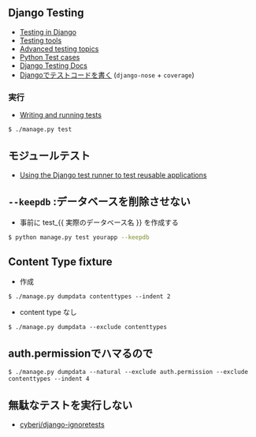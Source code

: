 ## Django Testing

- [Testing in Django](https://docs.djangoproject.com/en/1.8/topics/testing/)
- [Testing tools](https://docs.djangoproject.com/en/1.8/topics/testing/tools/)
- [Advanced testing topics](https://docs.djangoproject.com/en/1.8/topics/testing/advanced/)
- [Python Test cases](https://docs.python.org/3/library/unittest.html#test-cases)
- [Django Testing Docs](http://django-testing-docs.readthedocs.io/en/latest/index.html)
- [Djangoでテストコードを書く](https://codelab.website/django-testcode/) (`django-nose` + `coverage`)


### 実行

- [Writing and running tests](https://docs.djangoproject.com/en/1.8/topics/testing/overview/)

~~~
$ ./manage.py test
~~~

## モジュールテスト

- [Using the Django test runner to test reusable applications](https://docs.djangoproject.com/en/1.11/topics/testing/advanced/#using-the-django-test-runner-to-test-reusable-applications)

## `--keepdb` :データベースを削除させない

- 事前に test_{{ 実際のデータベース名 }} を作成する

~~~bash
$ python manage.py test yourapp --keepdb
~~~


## Content Type fixture

- 作成

~~~
$ ./manage.py dumpdata contenttypes --indent 2
~~~

- content type なし

~~~
$ ./manage.py dumpdata --exclude contenttypes
~~~

## auth.permissionでハマるので

~~~
$ ./manage.py dumpdata --natural --exclude auth.permission --exclude contenttypes --indent 4  
~~~



## 無駄なテストを実行しない

- [cyberj/django-ignoretests](https://github.com/cyberj/django-ignoretests)